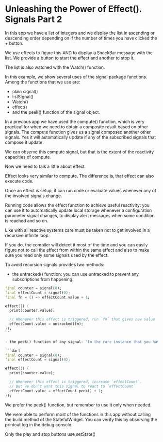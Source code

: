 # Unleashing the Power of Effect(). Signals Part 2

In this app we have a list of integers and we display the list in ascending or descending order depending on if the number of times you have clicked the + button.

We use effects to figure this AND to display a SnackBar message with the list. We provide a button to start the effect and another to stop it.

The list is also watched with the Watch() function.

In this example, we show several uses of the signal package functions.  Among the functions that we use are:

- plain signal()
- listSignal()
- Watch()
- effect()
- and the peek() function of the signal object.

In a previous app we have used the compute() function, which is very practical for when we need to obtain a composite result based on other signals. The compute function gives us a signal composed another other signals. Yes it will automatically update if any of the subscribed signals that compose it update.

We can observe this compute signal, but that is the extent of the reactivity capacities of compute.

Now we need to talk a little about effect.

Effect looks very similar to compute. The difference is, that effect can also execute code.

Once an effect is setup, it can run code or evaluate values whenever any of the involved signals change.

Running code allows the effect function to achieve useful reactivity: you can use it to automatically update local storage whenever a configuration parameter signal changes, to display alert messages when some condition is reached and so on.

Like with all reactive systems care must be taken not to get involved in a recursive infinite loop.

If you do, the compiler will detect it most of the time and you can easily figure not to call the effect from within the same effect and also to make sure you read only some signals used by the effect.

To avoid recursion signals provides two methods:

- the untracked() function: you can use untracked to prevent any subscriptions from happening.

```dart
final counter = signal(0);
final effectCount = signal(0);
final fn = () => effectCount.value + 1;

effect(() {
  print(counter.value);

  // Whenever this effect is triggered, run `fn` that gives new value
  effectCount.value = untracked(fn);
});
``

- the peek() function of any signal: "In the rare instance that you have an effect that should write to another signal based on the previous value, but you don’t want the effect to be subscribed to that signal, you can read a signals’s previous value via signal.peek()."

```dart
final counter = signal(0);
final effectCount = signal(0);

effect(() {
  print(counter.value);

  // Whenever this effect is triggered, increase `effectCount`.
  // But we don't want this signal to react to `effectCount`
  effectCount.value = effectCount.peek() + 1;
});
```

We prefer the peek() function, but remember to use it only when needed.

We were able to perform most of the functions in this app without calling the build method of the StatefulWidget. You can verify this by observing the printout log in the debug console.

Only the play and stop buttons use setState()
